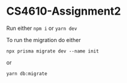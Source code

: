 # CS4610-Assignment2

Run either 
```npm i```
or
```yarn dev```

To run the migration do either

```npx prisma migrate dev --name init```

or

```yarn db:migrate```
